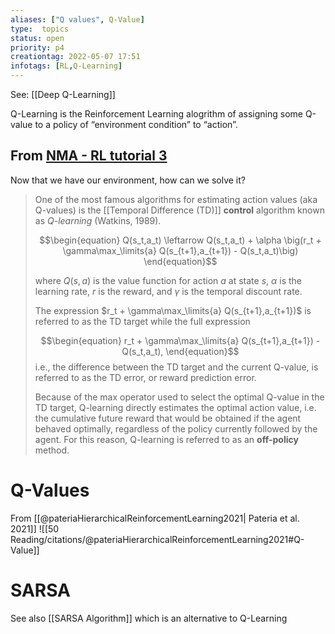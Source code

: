 ```yaml
---
aliases: ["Q values", Q-Value]
type:  topics
status: open
priority: p4
creationtag: 2022-05-07 17:51
infotags: [RL,Q-Learning]
---
```

See: [[Deep Q-Learning]]

Q-Learning is the Reinforcement Learning alogrithm of assigning some Q-value to a policy of “environment condition” to “action”.

## From [NMA - RL tutorial 3]()
Now that we have our environment, how can we solve it? 

> One of the most famous algorithms for estimating action values (aka Q-values) is the [[Temporal Difference (TD)]] **control** algorithm known as *Q-learning* (Watkins, 1989). 
> 
> $$\begin{equation}
 Q(s_t,a_t) \leftarrow Q(s_t,a_t) + \alpha \big(r_t + \gamma\max_\limits{a} Q(s_{t+1},a_{t+1}) - Q(s_t,a_t)\big)
 \end{equation}$$
> 
> where 
> $Q(s,a)$ is the value function for action $a$ at state $s$, 
> $\alpha$ is the learning rate, 
> $r$ is the reward, and 
> $\gamma$ is the temporal discount rate.
> 
> The expression $r_t + \gamma\max_\limits{a} Q(s_{t+1},a_{t+1})$ is referred to as the TD target while the full expression
> 
> $$\begin{equation}
 r_t + \gamma\max_\limits{a} Q(s_{t+1},a_{t+1}) - Q(s_t,a_t),
 \end{equation}$$
> i.e., the difference between the TD target and the current Q-value, is referred to as the TD error, or reward prediction error.
> 
> Because of the max operator used to select the optimal Q-value in the TD target, Q-learning directly estimates the optimal action value, i.e. the cumulative future reward that would be obtained if the agent behaved optimally, regardless of the policy currently followed by the agent. For this reason, Q-learning is referred to as an **off-policy** method.


# Q-Values
From [[@pateriaHierarchicalReinforcementLearning2021| Pateria et al. 2021]]
![[50 Reading/citations/@pateriaHierarchicalReinforcementLearning2021#Q-Value]]
# SARSA
See also [[SARSA Algorithm]] which is an alternative to Q-Learning